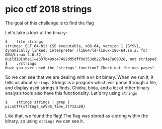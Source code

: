# pico ctf 2018 strings

The goal of this challenge is to find the flag

Let's take a look at the binary:

```
$    file strings
strings: ELF 64-bit LSB executable, x86-64, version 1 (SYSV), dynamically linked, interpreter /lib64/ld-linux-x86-64.so.2, for GNU/Linux 2.6.32, BuildID[sha1]=e337b489c47492dd5dff90353eb227b4e7e69028, not stripped
$    ./strings
Have you ever used the 'strings' function? Check out the man pages!
```

So we can see that we are dealing with a `64` bit binary. When we run it, it tells us about `strings`. Strings is a program which will parse through a file, and display ascii strings it finds. Ghidra, binja, and a lot of other binary analysis tools also have this functionality. Let's try using `strings`

```
$    strings strings | grep {
picoCTF{sTrIngS_sAVeS_Time_3f712a28}
```

Like that, we found the flag! The flag was stored as a string within the binary, so using `strings` we can see it.